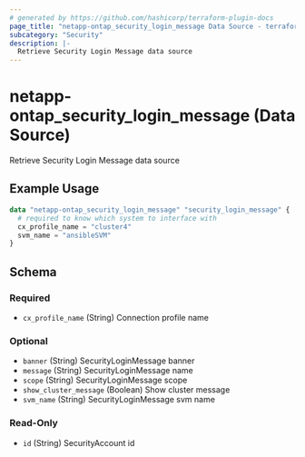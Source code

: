 ```yaml
---
# generated by https://github.com/hashicorp/terraform-plugin-docs
page_title: "netapp-ontap_security_login_message Data Source - terraform-provider-netapp-ontap"
subcategory: "Security"
description: |-
  Retrieve Security Login Message data source
---
```


# netapp-ontap_security_login_message (Data Source)

Retrieve Security Login Message data source

## Example Usage

```terraform
data "netapp-ontap_security_login_message" "security_login_message" {
  # required to know which system to interface with
  cx_profile_name = "cluster4"
  svm_name = "ansibleSVM"
}
```

<!-- schema generated by tfplugindocs -->
## Schema

### Required

- `cx_profile_name` (String) Connection profile name

### Optional

- `banner` (String) SecurityLoginMessage banner
- `message` (String) SecurityLoginMessage name
- `scope` (String) SecurityLoginMessage scope
- `show_cluster_message` (Boolean) Show cluster message
- `svm_name` (String) SecurityLoginMessage svm name

### Read-Only

- `id` (String) SecurityAccount id
